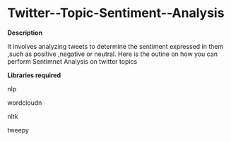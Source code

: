 # Twitter--Topic-Sentiment--Analysis
**Description**

It involves analyzing tweets to determine the sentiment expressed in them ,such as positive ,negative or neutral.
Here is the outine on how you can perform Sentimnet Analysis on twitter topics 

**Libraries required** 

nlp

wordcloudn

nltk

tweepy

